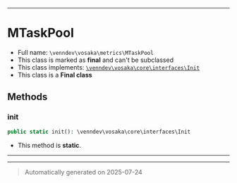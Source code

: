 ***

# MTaskPool





* Full name: `\venndev\vosaka\metrics\MTaskPool`
* This class is marked as **final** and can't be subclassed
* This class implements:
[`\venndev\vosaka\core\interfaces\Init`](../core/interfaces/Init.md)
* This class is a **Final class**




## Methods


### init



```php
public static init(): \venndev\vosaka\core\interfaces\Init
```



* This method is **static**.








***


***
> Automatically generated on 2025-07-24
